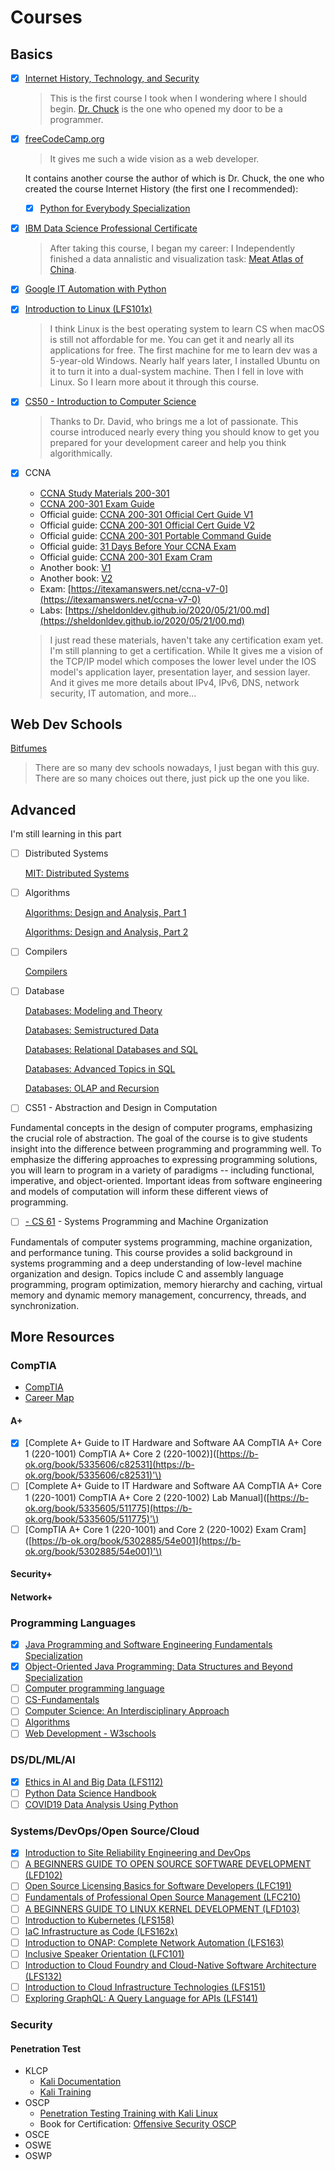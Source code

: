 # Courses

## Basics

* [x] [Internet History, Technology, and Security](https://www.coursera.org/learn/internet-history/home/welcome)

  > This is the first course I took when I wondering where I should begin. [Dr. Chuck](https://online.dr-chuck.com/) is the one who opened my door to be a programmer.

* [x] [freeCodeCamp.org](https://www.freecodecamp.org/)

  > It gives me such a wide vision as a web developer.

  It contains another course the author of which is Dr. Chuck, the one who created the course Internet History \(the first one I recommended\):

  * [x] [Python for Everybody Specialization](https://www.coursera.org/specializations/python)

* [x] [IBM Data Science Professional Certificate](https://www.coursera.org/professional-certificates/ibm-data-science)

  > After taking this course, I began my career: I Independently finished a data annalistic and visualization task: [Meat Atlas of China](https://meatatlas.github.io/).

* [x] [Google IT Automation with Python](https://www.coursera.org/professional-certificates/google-it-automation)
* [x] [Introduction to Linux \(LFS101x\)](https://courses.edx.org/courses/course-v1:LinuxFoundationX+LFS101x+1T2020/course/)

  > I think Linux is the best operating system to learn CS when macOS is still not affordable for me. You can get it and nearly all its applications for free. The first machine for me to learn dev was a 5-year-old Windows. Nearly half years later, I installed Ubuntu on it to turn it into a dual-system machine. Then I fell in love with Linux. So I learn more about it through this course.

* [x] [CS50 - Introduction to Computer Science](https://cs50.harvard.edu/)

  > Thanks to Dr. David, who brings me a lot of passionate. This course introduced nearly every thing you should know to get you prepared for your development career and help you think algorithmically.

* [x] CCNA

  * [CCNA Study Materials 200-301](https://learningnetwork.cisco.com/s/learning-plan-detail-standard?ltui__urlRecordId=a1c3i0000005hsQAAQ&ltui__urlRedirect=learning-plan-detail-standard)
  * [CCNA 200-301 Exam Guide](https://www.cisco.com/c/dam/en_us/training-events/le31/le46/cln/marketing/exam-topics/200-301-CCNA.pdf)
  * Official guide: [CCNA 200-301 Official Cert Guide V1](https://b-ok.cc/book/5279006/733c2a)
  * Official guide: [CCNA 200-301 Official Cert Guide V2](https://b-ok.cc/book/5261245/090ae9)
  * Official guide: [CCNA 200-301 Portable Command Guide](https://b-ok.cc/book/5308783/e473c5?dsource=recommend)
  * Official guide: [31 Days Before Your CCNA Exam](https://b-ok.org/book/738599/7b91b3)
  * Official guide: [CCNA 200-301 Exam Cram](https://b-ok.org/book/5546061/5c1481)
  * Another book: [V1](https://b-ok.org/book/5445804/ca05d7)
  * Another book: [V2](https://b-ok.org/book/5444948/06d6df)
  * Exam: [https://itexamanswers.net/ccna-v7-0](https://itexamanswers.net/ccna-v7-0)
  * Labs: [https://sheldonldev.github.io/2020/05/21/00.md](https://sheldonldev.github.io/2020/05/21/00.md)

  > I just read these materials, haven't take any certification exam yet. I'm still planning to get a certification. While It gives me a vision of the TCP/IP model which composes the lower level under the IOS model's application layer, presentation layer, and session layer. And it gives me more details about IPv4, IPv6, DNS, network security, IT automation, and more...

## Web Dev Schools

[Bitfumes](https://bitfumes.com/)

> There are so many dev schools nowadays, I just began with this guy. There are so many choices out there, just pick up the one you like.

## Advanced

I'm still learning in this part

* [ ] Distributed Systems

  [MIT: Distributed Systems](https://www.youtube.com/channel/UC_7WrbZTCODu1o_kfUMq88g)

* [ ] Algorithms

  [Algorithms: Design and Analysis, Part 1](https://www.edx.org/course/algorithms-design-and-analysis)

  [Algorithms: Design and Analysis, Part 2](https://www.edx.org/course/algorithms-design-and-analysis-part-2-2)

* [ ] Compilers

  [Compilers](https://www.edx.org/course/compilers)

* [ ] Database

  [Databases: Modeling and Theory](https://www.edx.org/course/modeling-and-theory)

  [Databases: Semistructured Data](https://www.edx.org/course/semistructured-data)

  [Databases: Relational Databases and SQL](https://www.edx.org/course/databases-5-sql)

  [Databases: Advanced Topics in SQL](https://www.edx.org/course/advanced-topics-in-sql)

  [Databases: OLAP and Recursion](https://www.edx.org/course/olap-and-recursion)

* [ ] CS51 - Abstraction and Design in Computation

Fundamental concepts in the design of computer programs, emphasizing the crucial role of abstraction. The goal of the course is to give students insight into the difference between programming and programming well. To emphasize the differing approaches to expressing programming solutions, you will learn to program in a variety of paradigms -- including functional, imperative, and object-oriented. Important ideas from software engineering and models of computation will inform these different views of programming.

* [ ] [- CS 61](https://cs61.seas.harvard.edu/) - Systems Programming and Machine Organization

Fundamentals of computer systems programming, machine organization, and performance tuning. This course provides a solid background in systems programming and a deep understanding of low-level machine organization and design. Topics include C and assembly language programming, program optimization, memory hierarchy and caching, virtual memory and dynamic memory management, concurrency, threads, and synchronization.

## More Resources

### CompTIA

* [CompTIA](https://www.comptia.org/)
* [Career Map](https://www.comptia.org/content/it-careers-path-roadmap?location=northamerica)

#### A+

* [x] \[Complete A+ Guide to IT Hardware and Software AA CompTIA A+ Core 1 \(220-1001\) CompTIA A+ Core 2 \(220-1002\)\]\([https://b-ok.org/book/5335606/c82531](https://b-ok.org/book/5335606/c82531)'\)
* [ ] \[Complete A+ Guide to IT Hardware and Software AA CompTIA A+ Core 1 \(220-1001\) CompTIA A+ Core 2 \(220-1002\) Lab Manual\]\([https://b-ok.org/book/5335605/511775](https://b-ok.org/book/5335605/511775)'\)
* [ ] \[CompTIA A+ Core 1 \(220-1001\) and Core 2 \(220-1002\) Exam Cram\]\([https://b-ok.org/book/5302885/54e001](https://b-ok.org/book/5302885/54e001)'\)

#### Security+

#### Network+

### Programming Languages

* [x] [Java Programming and Software Engineering Fundamentals Specialization](https://www.coursera.org/specializations/java-programming)
* [x] [Object-Oriented Java Programming: Data Structures and Beyond Specialization](https://www.coursera.org/specializations/java-object-oriented)
* [ ] [Computer programming language](https://www.britannica.com/technology/computer-programming-language)
* [ ] [CS-Fundamentals](https://cs-fundamentals.com/)
* [ ] [Computer Science: An Interdisciplinary Approach](https://introcs.cs.princeton.edu/java/home/)
* [ ] [Algorithms](https://algs4.cs.princeton.edu/)
* [ ] [Web Development - W3schools](https://www.w3schools.com/)

### DS/DL/ML/AI

* [x] [Ethics in AI and Big Data \(LFS112\)](https://training.linuxfoundation.org/training/ethics-in-ai-and-big-data-lfs112/)
* [ ] [Python Data Science Handbook](https://github.com/sheldonldev/PythonDataScienceHandbook)
* [ ] [COVID19 Data Analysis Using Python](https://www.coursera.org/projects/covid19-data-analysis-using-python)

### Systems/DevOps/Open Source/Cloud

* [x] [Introduction to Site Reliability Engineering and DevOps](https://courses.edx.org/courses/course-v1:LinuxFoundationX+LFS162x+3T2019/course/)
* [ ] [A BEGINNERS GUIDE TO OPEN SOURCE SOFTWARE DEVELOPMENT \(LFD102\)](https://trainingportal.linuxfoundation.org/learn/course/a-beginners-guide-to-open-source-software-development-lfc102/course-introduction/course-information)
* [ ] [Open Source Licensing Basics for Software Developers \(LFC191\)](https://training.linuxfoundation.org/training/open-source-licensing-basics-for-software-developers/)
* [ ] [Fundamentals of Professional Open Source Management \(LFC210\)](https://training.linuxfoundation.org/training/fundamentals-of-professional-open-source-management/)
* [ ] [A BEGINNERS GUIDE TO LINUX KERNEL DEVELOPMENT \(LFD103\)](https://trainingportal.linuxfoundation.org/learn/course/a-beginners-guide-to-linux-kernel-development-lfd103/course-introduction/course-information)
* [ ] [Introduction to Kubernetes \(LFS158\)](https://training.linuxfoundation.org/training/introduction-to-kubernetes/)
* [ ] [IaC Infrastructure as Code \(LFS162x\)](https://www.edx.org/course/infrastructure-as-code)
* [ ] [Introduction to ONAP: Complete Network Automation \(LFS163\)](https://training.linuxfoundation.org/training/introduction-to-onap-complete-network-automation/)
* [ ] [Inclusive Speaker Orientation \(LFC101\)](https://training.linuxfoundation.org/training/inclusive-speaker-orientation/)
* [ ] [Introduction to Cloud Foundry and Cloud-Native Software Architecture \(LFS132\)](https://training.linuxfoundation.org/training/introduction-to-cloud-foundry-and-cloud-native-software-architecture/)
* [ ] [Introduction to Cloud Infrastructure Technologies \(LFS151\)](https://training.linuxfoundation.org/training/introduction-to-cloud-infrastructure-technologies/)
* [ ] [Exploring GraphQL: A Query Language for APIs \(LFS141\)](https://training.linuxfoundation.org/training/exploring-graphql-a-query-language-for-apis-lfs141/)

### Security

#### Penetration Test

* KLCP
  * [Kali Documentation](https://home.pearsonvue.com/kali)
  * [Kali Training](https://kali.training/)
* OSCP
  * [Penetration Testing Training with Kali Linux](https://www.kali.org/penetration-testing-with-kali-linux/)
  * Book for Certification: [Offensive Security OSCP](https://b-ok.org/book/5421453/f498ce)
* OSCE
* OSWE
* OSWP

